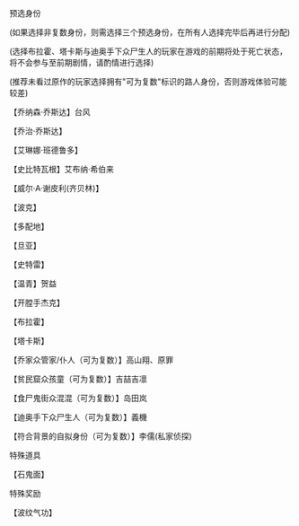预选身份

(如果选择非复数身份，则需选择三个预选身份，在所有人选择完毕后再进行分配)

(选择布拉霍、塔卡斯与迪奥手下众尸生人的玩家在游戏的前期将处于死亡状态，将不会参与至前期剧情，请酌情进行选择)

(推荐未看过原作的玩家选择拥有"可为复数"标识的路人身份，否则游戏体验可能较差)

【乔纳森·乔斯达】台风

【乔治·乔斯达】

【艾琳娜·班德鲁多】

【史比特瓦根】艾布纳·希伯来

【威尔·A·谢皮利(齐贝林)】

【波克】

【多配地】

【旦亚】

【史特雷】

【温青】贺益

【开膛手杰克】

【布拉霍】

【塔卡斯】

【乔家众管家/仆人（可为复数）】高山翔、原罪

【贫民窟众孩童（可为复数）】吉喆吉凛

【食尸鬼街众混混（可为复数）】岛田岚

【迪奥手下众尸生人（可为复数）】義機

【符合背景的自拟身份（可为复数）】李儒(私家侦探)

特殊道具

【石鬼面】

特殊奖励

【波纹气功】